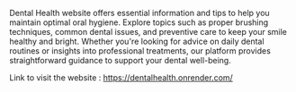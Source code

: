 Dental Health website offers essential information and tips to help you maintain optimal oral hygiene. Explore topics such as proper brushing techniques, common dental issues, and preventive care to keep your smile healthy and bright. Whether you're looking for advice on daily dental routines or insights into professional treatments, our platform provides straightforward guidance to support your dental well-being.

Link to visit the website : https://dentalhealth.onrender.com/
